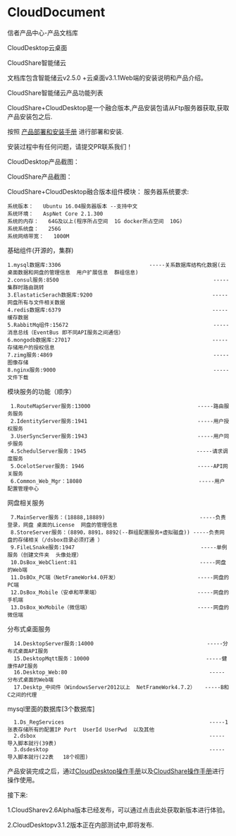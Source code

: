 # CloudDocument
信者产品中心-产品文档库


CloudDesktop云桌面

CloudShare智能储云


文档库包含智能储云v2.5.0 +云桌面v3.1.1Web端的安装说明和产品介绍。




CloudShare智能储云产品功能列表



CloudShare+CloudDesktop是一个融合版本,产品安装包请从Ftp服务器获取,获取产品安装包之后.

按照 [产品部署和安装手册]( Zh-CN/智能储云与桌面B端融合版安装手册-power%20by%20信者科技.docx) 进行部署和安装.

安装过程中有任何问题，请提交PR联系我们！

CloudDesktop产品截图：


CloudShare产品截图：


CloudShare+CloudDesktop融合版本组件模块：
服务器系统要求:

    系统版本：   Ubuntu 16.04服务器版本 --支持中文
    系统环境：   AspNet Core 2.1.300
    系统的内存：   64G及以上(程序所占空间  1G docker所占空间  10G)
    系统系统盘：   256G 
    系统网络带宽：   1000M
    
 基础组件(开源的，集群)
 
    1.mysql数据库:3306                            -----关系数据库结构化数据(云桌面数据和网盘的管理信息  用户扩展信息  群组信息)
    2.consul服务:8500                                                 -----集群时路由跳转
    3.ElastaticSerach数据库:9200                                      -----网盘所有与文件相关数据  
    4.redis数据库:6379                                                -----缓存数据   
    5.RabbitMq组件:15672                                              -----消息总线（EventBus 即不同API服务之间通信）
    6.mongodb数据库:27017                                             -----存储用户的授权信息
    7.zimg服务:4869                                                   -----图像存储
    8.nginx服务:9000                                                  -----文件下载 
    
  模块服务的功能（顺序）
  
     1.RouteMapServer服务:13000                                  -----路由服务服务 
     2.IdentityServer服务:1941                                   -----用户授权服务
     3.UserSyncServer服务:1943                                   -----用户同步服务 
     4.SchedulServer服务：1945                                   -----请求调度服务
     5.OcelotServer服务: 1946                                    -----API网关服务
     6.Common_Web_Mgr：18080                                     -----用户配置管理中心

  网盘相关服务
  
     7.MainServer服务：(18888,18889)                              -----负责登录，网盘 桌面的License  网盘的管理信息
     8.StoreServer服务：(8890，8891，8892(--群组配置服务+虚拟磁盘)) -----负责网盘的存储相关（/dsbox目录必须打通 ）
     9.FileLSnake服务:1947                                        -----单例服务（创建文件夹  头像处理）
     10.DsBox_WebClient:81                                       -----网盘的Web端
     11.DsBOx_PC端（NetFrameWork4.0开发）                         -----网盘的PC端
     12.DsBox_Mobile（安卓和苹果端）                               -----网盘的手机端
     13.DsBox_WxMobile（微信端）                                  -----网盘的微信端

  分布式桌面服务
  
      14.DesktopServer服务:14000                                    -----分布式桌面API服务
      15.DesktopMqtt服务：10000                                     -----健康件API服务   
      16.Desktop_Web:80                                             -----分布式桌面的Web端
      17.Desktp_中间件（WindowsServer2012以上  NetFrameWork4.7.2）   -----B和C之间的代理

   mysql里面的数据库[3个数据库]
  
      1.Ds_RegServices                                              -----1张表存储所有的配置IP Port  UserId UserPwd  以及其他
      2.dsbox                                                       -----导入脚本就行(39表)
      3.dsdesktop                                                   -----导入脚本就行(22表   18个视图)


产品安装完成之后，通过[CloudDesktop操作手册](Zh-CN/产品操作手册/CloudDesktop%20Guide%5Bv3.1.1%5D-power%20by%20XINZHEKEJI.pdf)以及[CloudShare操作手册](Zh-CN/产品操作手册/CloudShare%20Guide%5Bv2.5.0%5D-power%20by%20XINZHEKEJI.pdf)进行操作使用。


接下来:

  1.CloudSharev2.6Alpha版本已经发布，可以通过点击此处获取新版本进行体验。
  
  2.CloudDesktopv3.1.2版本正在内部测试中,即将发布.


